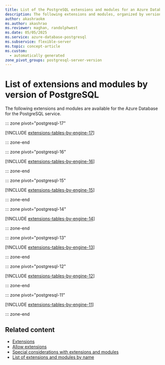 ```yaml
---
title: List of the PostgreSQL extensions and modules for an Azure Database for PostgreSQL flexible server
description: The following extensions and modules, organized by version of PostgreSQL, are available in an Azure Database for the PostgreSQL flexible server.
author: akashraokm
ms.author: akashrao
ms.reviewer: maghan, randolphwest
ms.date: 05/05/2025
ms.service: azure-database-postgresql
ms.subservice: flexible-server
ms.topic: concept-article
ms.custom:
  - automatically generated
zone_pivot_groups: postgresql-server-version
---
```


# List of extensions and modules by version of PostgreSQL

The following extensions and modules are available for the Azure Database for the PostgreSQL service.

::: zone pivot="postgresql-17"

[!INCLUDE [extensions-tables-by-engine-17](./includes/extensions-tables-by-engine-17.md)]

::: zone-end

::: zone pivot="postgresql-16"

[!INCLUDE [extensions-tables-by-engine-16](./includes/extensions-tables-by-engine-16.md)]

::: zone-end

::: zone pivot="postgresql-15"

[!INCLUDE [extensions-tables-by-engine-15](./includes/extensions-tables-by-engine-15.md)]

::: zone-end

::: zone pivot="postgresql-14"

[!INCLUDE [extensions-tables-by-engine-14](./includes/extensions-tables-by-engine-14.md)]

::: zone-end

::: zone pivot="postgresql-13"

[!INCLUDE [extensions-tables-by-engine-13](./includes/extensions-tables-by-engine-13.md)]

::: zone-end

::: zone pivot="postgresql-12"

[!INCLUDE [extensions-tables-by-engine-12](./includes/extensions-tables-by-engine-12.md)]

::: zone-end

::: zone pivot="postgresql-11"

[!INCLUDE [extensions-tables-by-engine-11](./includes/extensions-tables-by-engine-11.md)]

::: zone-end

## Related content

- [Extensions](concepts-extensions.md)
- [Allow extensions](how-to-allow-extensions.md)
- [Special considerations with extensions and modules](concepts-extensions-considerations.md)
- [List of extensions and modules by name](concepts-extensions-versions.md)
